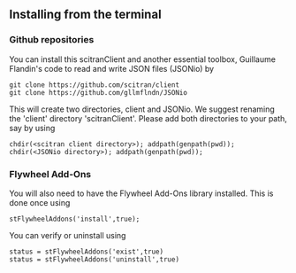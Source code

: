 ## Installing from the terminal

### Github repositories
You can install this scitranClient and another essential toolbox, Guillaume Flandin's code to read and write JSON files (JSONio) by 

    git clone https://github.com/scitran/client
    git clone https://github.com/gllmflndn/JSONio
    
This will create two directories, client and JSONio.  We suggest renaming the 'client' directory 'scitranClient'.  Please add both directories to your path, say by using

    chdir(<scitran client directory>); addpath(genpath(pwd));
    chdir(<JSONio directory>); addpath(genpath(pwd));

### Flywheel Add-Ons

You will also need to have the Flywheel Add-Ons library installed.  This is done once using

    stFlywheelAddons('install',true);

You can verify or uninstall using

    status = stFlywheelAddons('exist',true)
    status = stFlywheelAddons('uninstall',true)

